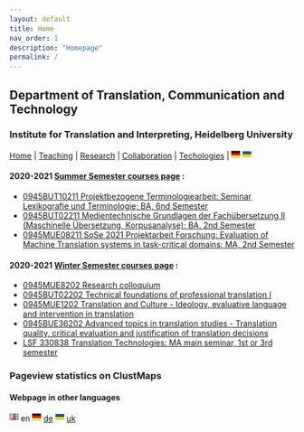 ```yaml
---
layout: default
title: Home
nav_order: 1
description: "Homepage"
permalink: /
---
```


## Department of Translation, Communication and Technology
### Institute for Translation and Interpreting, Heidelberg University

[Home](index.md) | [Teaching](teaching.md) | [Research](research.md) | [Collaboration](collaboration.md) | [Techologies](techlabs.md) | [![Image](de_l_flag.png)](de_index.html) [![Image](uk_l_flag.png)](uk_index.html)

#### 2020-2021 [Summer Semester courses page](D2020-21-Y-courses.md) :
- [0945BUT10211 Projektbezogene Terminologiearbeit: Seminar Lexikografie und Terminologie; BA, 6nd Semester](D2020-21-Y/d11b6-0945BUT10211-SoSe-2021-Projektbezogene-Terminologiearbeit.md)
- [0945BUT02211 Medientechnische Grundlagen der Fachübersetzung II (Maschinelle Übersetzung, Korpusanalyse); BA, 2nd Semester](D2020-21-Y/d12b2-0945BUT02211-SoSe-2021-Medientechnische-Grundlagen-II.md)
- [0945MUE08211 SoSe 2021 Projektarbeit Forschung: Evaluation of Machine Translation systems in task-critical domains; MA, 2nd Semester](D2020-21-Y/d13m2-0945MUE08211-SoSe-2021-Projektarbeit-Forschung.md)

#### 2020-2021 [Winter Semester courses page](D2020-21-W-courses.md) :
- [0945MUE8202 Research colloquium](D2020-21-W/d11m3-0945MUE8202_Research_colloquium.md)
- [0945BUT02202 Technical foundations of professional translation I](D2020-21-W/d12b1-0945BUT02202_Technical_foundations.md)
- [0945MUE1202 Translation and Culture - Ideology, evaluative language and intervention in translation](D2020-21-W/d13m1-0945MUE1202_Translation_Culture_Ideology.md)
- [0945BUE36202 Advanced topics in translation studies - Translation quality, critical evaluation and justification of translation decisions](D2020-21-W/d21b5-0945BUE36202_Advanced_topics_translation.md)
- [LSF 330838 Translation Technologies: MA main seminar, 1st or 3rd semester](D2020-21-W/d21b5-0945BUE36202_Advanced_topics_translation.md)


### Pageview statistics on ClustMaps

<script type="text/javascript" id="clustrmaps" src="//clustrmaps.com/map_v2.js?d=ADgDCFeVJWZz_YCTkOkXJb16UfJT099A6BMMolPyg1o&cl=ffffff&w=a">
</script>

#### Webpage in other languages

![Image](en_l_flag.png) en [![Image](de_l_flag.png)](de_index.html) [de](de_index.md) [![Image](uk_l_flag.png)](uk_index.html) [uk](uk_index.md)
